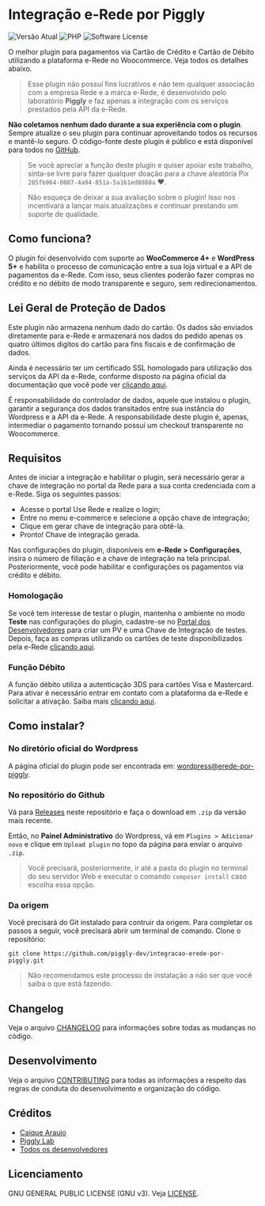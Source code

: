 # Integração e-Rede por Piggly

![Versão Atual](https://img.shields.io/badge/version-v1.0.1-brightgreen?style=flat-square) ![PHP](https://img.shields.io/badge/php-%5E7.2%20%7C%20%5E8.0-blue?style=flat-square) ![Software License](https://img.shields.io/badge/license-GPL%203.0-brightgreen?style=flat-square)

O melhor plugin para pagamentos via Cartão de Crédito e Cartão de Débito utilizando a plataforma e-Rede no Woocommerce. Veja todos os detalhes abaixo.

> Esse plugin não possuí fins lucrativos e não tem qualquer associação com a empresa Rede e a marca e-Rede, é desenvolvido pelo laboratório **Piggly** e faz apenas a integração com os serviços prestados pela API da e-Rede.

**Não coletamos nenhum dado durante a sua experiência com o plugin**. Sempre atualize o seu plugin para continuar aproveitando todos os recursos e mantê-lo seguro. O código-fonte deste plugin é público e está disponível para todos no [GitHub](https://github.com/piggly-dev/integracao-erede-por-piggly).

> Se você apreciar a função deste plugin e quiser apoiar este trabalho, sinta-se livre para fazer qualquer doação para a chave aleatória Pix `285fb964-0087-4a94-851a-5a161ed8888a` ❤.

> Não esqueça de deixar a sua avaliação sobre o plugin! Isso nos incentivará a lançar mais atualizações e continuar prestando um suporte de qualidade.

## Como funciona?

O plugin foi desenvolvido com suporte ao **WooCommerce 4+** e **WordPress 5+** e habilita o processo de comunicação entre a sua loja virtual e a API de pagamentos da e-Rede. Com isso, seus clientes poderão fazer compras no crédito e no débito de modo transparente e seguro, sem redirecionamentos.

## Lei Geral de Proteção de Dados

Este plugin não armazena nenhum dado do cartão. Os dados são enviados diretamente para e-Rede e armazenará nos dados do pedido apenas os quatro últimos digitos do cartão para fins fiscais e de confirmação de dados.

Ainda é necessário ter um certificado SSL homologado para utilização dos serviços da API da e-Rede, conforme disposto na página oficial da documentação que você pode ver [clicando aqui](https://www.userede.com.br/desenvolvedores/pt/produto/e-Rede#documentacao-certdigi).

É responsabilidade do controlador de dados, aquele que instalou o plugin, garantir a segurança dos dados transitados entre sua instância do Wordpress e a API da e-Rede. A responsabilidade deste plugin é, apenas, intermediar o pagamento tornando possuí um checkout transparente no Woocommerce.

## Requisitos

Antes de iniciar a integração e habilitar o plugin, será necessário gerar a chave de integração no portal da Rede para a sua conta credenciada com a e-Rede. Siga os seguintes passos:

* Acesse o portal Use Rede e realize o login;
* Entre no menu e-commerce e selecione a opção chave de integração;
* Clique em gerar chave de integração para obtê-la.
* Pronto! Chave de integração gerada.

Nas configurações do plugin, disponíveis em **e-Rede > Configurações**, insira o número de filiação e a chave de integração na tela principal. Posteriormente, você pode habilitar e configurações os pagamentos via crédito e débito.

### Homologação

Se você tem interesse de testar o plugin, mantenha o ambiente no modo **Teste** nas configurações do plugin, cadastre-se no [Portal dos Desenvolvedores](https://www.userede.com.br/desenvolvedores) para criar um PV e uma Chave de Integração de testes. Depois, faça as compras utilizando os cartões de teste disponibilizados pela e-Rede [clicando aqui](https://www.userede.com.br/desenvolvedores/pt/produto/e-Rede#tutorial-cartao).

### Função Débito

A função débito utiliza a autenticação 3DS para cartões Visa e Mastercard. Para ativar é necessário entrar em contato com a plataforma da e-Rede e solicitar a ativação. Saiba mais [clicando aqui](https://www.userede.com.br/desenvolvedores/pt/produto/e-Rede#documentacao-3ds).

## Como instalar?

### No diretório oficial do Wordpress

A página oficial do plugin pode ser encontrada em: [wordpress@erede-por-piggly](https://wordpress.org/plugins/erede-por-piggly/).

### No repositório do Github

Vá para [Releases](https://github.com/piggly-dev/integracao-erede-por-piggly/releases) neste repositório e faça o download em `.zip` da versão mais recente.

Então, no **Painel Administrativo** do Wordpress, vá em `Plugins > Adicionar novo` e clique em `Upload plugin` no topo da página para enviar o arquivo `.zip`.

> Você precisará, posteriormente, ir até a pasta do plugin no terminal do seu servidor Web e executar o comando `composer install` caso escolha essa opção.

### Da origem

Você precisará do Git instalado para contruir da origem. Para completar os passos a seguir, você precisará abrir um terminal de comando. Clone o repositório:

`git clone https://github.com/piggly-dev/integracao-erede-por-piggly.git`

> Não recomendamos este processo de instalação a não ser que você saiba o que está fazendo.

## Changelog

Veja o arquivo [CHANGELOG](./CHANGELOG.md) para informações sobre todas as mudanças no código.

## Desenvolvimento

Veja o arquivo [CONTRIBUTING](./CONTRIBUTING.md) para todas as informações a respeito das regras de conduta do desenvolvimento e organização do código.

## Créditos

- [Caique Araujo](https://github.com/caiquearaujo)
- [Piggly Lab](https://github.com/piggly-dev)
- [Todos os desenvolvedores](../../contributors)

## Licenciamento

GNU GENERAL PUBLIC LICENSE (GNU v3). Veja [LICENSE](./LICENSE).